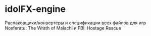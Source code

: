 # idolFX-engine

Распаковщики/конвертеры и спецификации всех файлов для игр Nosferatu: The Wrath of Malachi и FBI: Hostage Rescue
